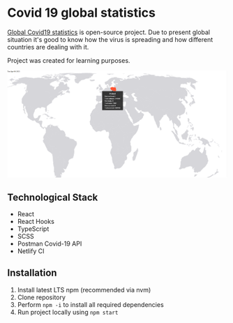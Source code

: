 # Covid 19 global statistics

[Global Covid19 statistics](https://cconverter.codrill.eu) is open-source project. Due to present global situation it's
good to know how the virus is spreading and how different countries are dealing with it.

Project was created for learning purposes. 

![img.png](img.png)

## Technological Stack

- React
- React Hooks
- TypeScript
- SCSS
- Postman Covid-19 API
- Netlify CI

## Installation

1. Install latest LTS npm (recommended via nvm)
2. Clone repository
3. Perform `npm -i` to install all required dependencies
4. Run project locally using `npm start`